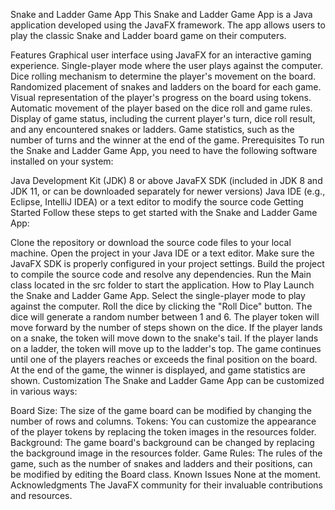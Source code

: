 Snake and Ladder Game App
This Snake and Ladder Game App is a Java application developed using the JavaFX framework. The app allows users to play the classic Snake and Ladder board game on their computers.

Features
Graphical user interface using JavaFX for an interactive gaming experience.
Single-player mode where the user plays against the computer.
Dice rolling mechanism to determine the player's movement on the board.
Randomized placement of snakes and ladders on the board for each game.
Visual representation of the player's progress on the board using tokens.
Automatic movement of the player based on the dice roll and game rules.
Display of game status, including the current player's turn, dice roll result, and any encountered snakes or ladders.
Game statistics, such as the number of turns and the winner at the end of the game.
Prerequisites
To run the Snake and Ladder Game App, you need to have the following software installed on your system:

Java Development Kit (JDK) 8 or above
JavaFX SDK (included in JDK 8 and JDK 11, or can be downloaded separately for newer versions)
Java IDE (e.g., Eclipse, IntelliJ IDEA) or a text editor to modify the source code
Getting Started
Follow these steps to get started with the Snake and Ladder Game App:

Clone the repository or download the source code files to your local machine.
Open the project in your Java IDE or a text editor.
Make sure the JavaFX SDK is properly configured in your project settings.
Build the project to compile the source code and resolve any dependencies.
Run the Main class located in the src folder to start the application.
How to Play
Launch the Snake and Ladder Game App.
Select the single-player mode to play against the computer.
Roll the dice by clicking the "Roll Dice" button.
The dice will generate a random number between 1 and 6.
The player token will move forward by the number of steps shown on the dice.
If the player lands on a snake, the token will move down to the snake's tail.
If the player lands on a ladder, the token will move up to the ladder's top.
The game continues until one of the players reaches or exceeds the final position on the board.
At the end of the game, the winner is displayed, and game statistics are shown.
Customization
The Snake and Ladder Game App can be customized in various ways:

Board Size: The size of the game board can be modified by changing the number of rows and columns.
Tokens: You can customize the appearance of the player tokens by replacing the token images in the resources folder.
Background: The game board's background can be changed by replacing the background image in the resources folder.
Game Rules: The rules of the game, such as the number of snakes and ladders and their positions, can be modified by editing the Board class.
Known Issues
None at the moment.
Acknowledgments
The JavaFX community for their invaluable contributions and resources.
